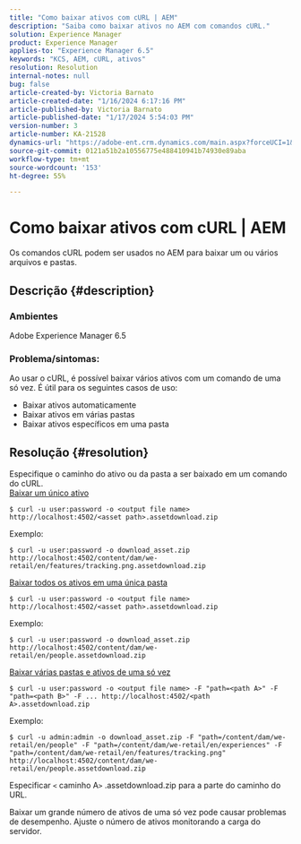 ```yaml
---
title: "Como baixar ativos com cURL | AEM"
description: "Saiba como baixar ativos no AEM com comandos cURL."
solution: Experience Manager
product: Experience Manager
applies-to: "Experience Manager 6.5"
keywords: "KCS, AEM, cURL, ativos"
resolution: Resolution
internal-notes: null
bug: false
article-created-by: Victoria Barnato
article-created-date: "1/16/2024 6:17:16 PM"
article-published-by: Victoria Barnato
article-published-date: "1/17/2024 5:54:03 PM"
version-number: 3
article-number: KA-21528
dynamics-url: "https://adobe-ent.crm.dynamics.com/main.aspx?forceUCI=1&pagetype=entityrecord&etn=knowledgearticle&id=e812ca79-9bb4-ee11-a569-6045bd006b25"
source-git-commit: 0121a51b2a10556775e488410941b74930e89aba
workflow-type: tm+mt
source-wordcount: '153'
ht-degree: 55%

---
```


# Como baixar ativos com cURL | AEM


Os comandos cURL podem ser usados no AEM para baixar um ou vários arquivos e pastas.

## Descrição {#description}


### <b>Ambientes</b>

Adobe Experience Manager 6.5



### <b>Problema/sintomas:</b>

Ao usar o cURL, é possível baixar vários ativos com um comando de uma só vez. É útil para os seguintes casos de uso:

- Baixar ativos automaticamente
- Baixar ativos em várias pastas
- Baixar ativos específicos em uma pasta



## Resolução {#resolution}

Especifique o caminho do ativo ou da pasta a ser baixado em um comando do cURL.<br>
<u>Baixar um único ativo</u>


```
$ curl -u user:password -o <output file name> http://localhost:4502/<asset path>.assetdownload.zip
```


Exemplo:


```
$ curl -u user:password -o download_asset.zip http://localhost:4502/content/dam/we-retail/en/features/tracking.png.assetdownload.zip
```


<u>Baixar todos os ativos em uma única pasta</u>


```
$ curl -u user:password -o <output file name> http://localhost:4502/<asset path>.assetdownload.zip
```


Exemplo:


```
$ curl -u user:password -o download_asset.zip http://localhost:4502/content/dam/we-retail/en/people.assetdownload.zip
```


<u>Baixar várias pastas e ativos de uma só vez</u>


```
$ curl -u user:password -o <output file name> -F "path=<path A>" -F "path=<path B>" -F ... http://localhost:4502/<path A>.assetdownload.zip
```


Exemplo:


```
$ curl -u admin:admin -o download_asset.zip -F "path=/content/dam/we-retail/en/people" -F "path=/content/dam/we-retail/en/experiences" -F "path=/content/dam/we-retail/en/features/tracking.png" http://localhost:4502/content/dam/we-retail/en/people.assetdownload.zip
```


Especificar `<` caminho A`>` .assetdownload.zip para a parte do caminho do URL.

Baixar um grande número de ativos de uma só vez pode causar problemas de desempenho. Ajuste o número de ativos monitorando a carga do servidor.
